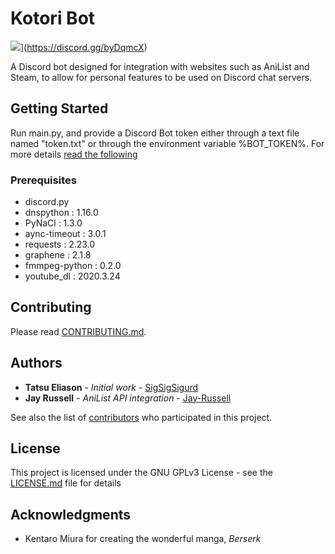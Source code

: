 # Kotori Bot
<img src="https://discordapp.com/api/guilds/554770485079179264/embed.png">](https://discord.gg/byDqmcX)

A Discord bot designed for integration with websites such as AniList and Steam, to allow for personal features to be used on Discord chat servers. 

## Getting Started
Run main.py, and provide a Discord Bot token either through a text file named "token.txt" or through the environment variable %BOT_TOKEN%. For more details [read the following](https://discord.com/developers/)

### Prerequisites
* discord.py
* dnspython : 1.16.0
* PyNaCl : 1.3.0
* aync-timeout : 3.0.1
* requests : 2.23.0
* graphene : 2.1.8
* fmmpeg-python : 0.2.0
* youtube_dl : 2020.3.24

## Contributing
Please read [CONTRIBUTING.md](https://gist.github.com/PurpleBooth/b24679402957c63ec426).

## Authors
* **Tatsu Eliason** - *Initial work* - [SigSigSigurd](https://github.com/SigSigSigurd)
* **Jay Russell** - *AniList API integration* - [Jay-Russell](https://github.com/Jay-Russell)

See also the list of [contributors](https://github.com/SigSigSigurd/kotori-san-bot/contributors) who participated in this project.

## License
This project is licensed under the GNU GPLv3 License - see the [LICENSE.md](LICENSE.md) file for details

## Acknowledgments
* Kentaro Miura for creating the wonderful manga, *Berserk*
